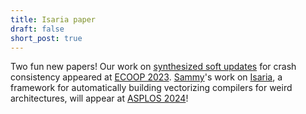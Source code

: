 ```yaml
---
title: Isaria paper
draft: false
short_post: true
---
```


Two fun new papers! Our work on [synthesized soft updates][depsynth] for crash consistency appeared at [ECOOP 2023][].
[Sammy][]'s work on [Isaria][],
a framework for automatically building vectorizing compilers for weird architectures,
will appear at [ASPLOS 2024][]!

[depsynth]: papers/depsynth-ecoop23.pdf
[ECOOP 2023]: https://conf.researchr.org/home/ecoop-2023
[Sammy]: https://sgtpeacock.com
[Isaria]: papers/isaria-asplos24.pdf
[ASPLOS 2024]: https://asplos-conference.org/